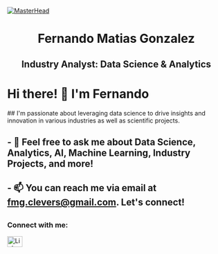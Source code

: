 [![MasterHead](https://www.american.edu/spa/data-science/images/datascience-hero.jpg)](https://rishavchanda.io)
<h1 align="center">Fernando Matias Gonzalez</h1>
<h2 align="center">Industry Analyst: Data Science & Analytics</h3>

# Hi there! 👋 I'm Fernando
</p>
## I'm passionate about leveraging data science to drive insights and innovation in various industries as well as scientific projects.

## - 💬 Feel free to ask me about **Data Science, Analytics, AI, Machine Learning, Industry Projects, and more!**
  
## - 📫 You can reach me via email at **fmg.clevers@gmail.com**. Let's connect!

## <h3 align="left"> Connect with me:</h3>
<p align="left">
<a href="https://linkedin.com/in/fernando-matias-gonzalez" target="_blank"><img align="center" src="https://raw.githubusercontent.com/rahuldkjain/github-profile-readme-generator/master/src/images/icons/Social/linked-in-alt.svg" alt="LinkedIn" height="25" width="35" /></a>
</p>
